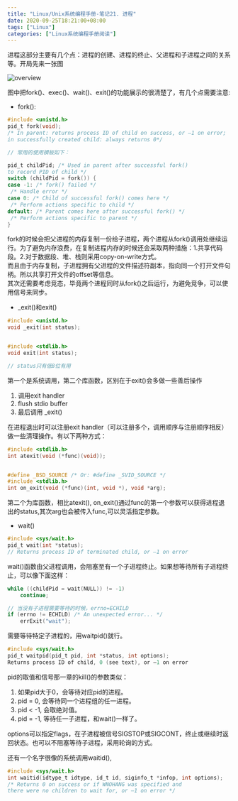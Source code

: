 ```yaml
---
title: "Linux/Unix系统编程手册-笔记21. 进程"
date: 2020-09-25T18:21:00+08:00
tags: ["Linux"]
categories: ["Linux系统编程手册阅读"]
---
```


进程这部分主要有几个点：进程的创建、进程的终止、父进程和子进程之间的关系等。开局先来一张图

![overview](/img/the-linux-programming-interface-s21/overview.png)

图中把fork()、exec()、wait()、exit()的功能展示的很清楚了，有几个点需要注意:

- fork(): 
```c
#include <unistd.h>
pid_t fork(void);
/* In parent: returns process ID of child on success, or –1 on error;
in successfully created child: always returns 0*/

// 常用的使用模板如下：

pid_t childPid; /* Used in parent after successful fork() 
to record PID of child */
switch (childPid = fork()) {
case -1: /* fork() failed */
 /* Handle error */
case 0: /* Child of successful fork() comes here */
 /* Perform actions specific to child */
default: /* Parent comes here after successful fork() */
 /* Perform actions specific to parent */
}
```

fork的时候会把父进程的内存复制一份给子进程，两个进程从fork()调用处继续运行。为了避免内存浪费，在复制进程内存的时候还会采取两种措施：1.共享代码段。2.对于数据段、堆、栈则采用copy-on-write方式。  
而且由于内存复制，子进程拥有父进程的文件描述符副本，指向同一个打开文件句柄。所以共享打开文件的offset等信息。  
其次还需要考虑竞态，毕竟两个进程同时从fork()之后运行，为避免竞争，可以使用信号来同步。

- _exit()和exit()

```c
#include <unistd.h>
void _exit(int status);


#include <stdlib.h>
void exit(int status);

// status只有低8位有用
```

第一个是系统调用，第二个库函数，区别在于exit()会多做一些善后操作
1. 调用exit handler
2. flush stdio buffer
3. 最后调用 _exit()

在进程退出时可以注册exit handler（可以注册多个，调用顺序与注册顺序相反）做一些清理操作。有以下两种方式：

```c
#include <stdlib.h>
int atexit(void (*func)(void));


#define _BSD_SOURCE /* Or: #define _SVID_SOURCE */
#include <stdlib.h>
int on_exit(void (*func)(int, void *), void *arg);
```

第二个为库函数，相比atexit(), on_exit()通过func的第一个参数可以获得进程退出的status,其次arg也会被传入func,可以灵活指定参数。


- wait()

```c
#include <sys/wait.h>
pid_t wait(int *status);
// Returns process ID of terminated child, or –1 on error
```

wait()函数由父进程调用，会阻塞至有一个子进程终止。如果想等待所有子进程终止，可以像下面这样：

```c
while ((childPid = wait(NULL)) != -1)
    continue;

// 当没有子进程需要等待的时候，errno=ECHILD
if (errno != ECHILD) /* An unexpected error... */
    errExit("wait");
```

需要等待特定子进程的，用waitpid()就行。

```c
#include <sys/wait.h>
pid_t waitpid(pid_t pid, int *status, int options);
Returns process ID of child, 0 (see text), or –1 on error
```

pid的取值和信号那一章的kill()的参数类似：
1. 如果pid大于0，会等待对应pid的进程。
2. pid = 0, 会等待同一个进程组的任一进程。
3. pid < -1, 会取绝对值。
4. pid = -1, 等待任一子进程，和wait()一样了。  

options可以指定flags，在子进程被信号SIGSTOP或SIGCONT，终止或继续时返回状态。也可以不阻塞等待子进程，采用轮询的方式。  

还有一个名字很像的系统调用waitid(),

```c
#include <sys/wait.h>
int waitid(idtype_t idtype, id_t id, siginfo_t *infop, int options);
/* Returns 0 on success or if WNOHANG was specified and
there were no children to wait for, or –1 on error */
```